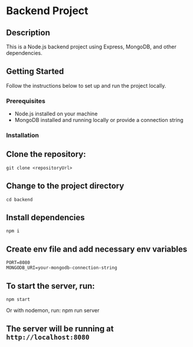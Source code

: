 # Backend Project

## Description
This is a Node.js backend project using Express, MongoDB, and other dependencies.

## Getting Started
Follow the instructions below to set up and run the project locally.

### Prerequisites
- Node.js installed on your machine
- MongoDB installed and running locally or provide a connection string

### Installation

## Clone the repository:
    git clone <repositoryUrl>

## Change to the project directory
    cd backend

## Install dependencies
    npm i

## Create env file and add necessary env variables
    PORT=8080
    MONGODB_URI=your-mongodb-connection-string

## To start the server, run:
    npm start
   Or with nodemon, run:
   npm run server

## The server will be running at  `http://localhost:8080` 


